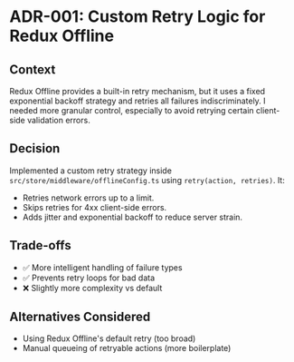 # ADR-001: Custom Retry Logic for Redux Offline

## Context
Redux Offline provides a built-in retry mechanism, but it uses a fixed exponential backoff strategy and retries all failures indiscriminately. I needed more granular control, especially to avoid retrying certain client-side validation errors.

## Decision
Implemented a custom retry strategy inside `src/store/middleware/offlineConfig.ts` using `retry(action, retries)`. It:
- Retries network errors up to a limit.
- Skips retries for 4xx client-side errors.
- Adds jitter and exponential backoff to reduce server strain.

## Trade-offs
- ✅ More intelligent handling of failure types
- ✅ Prevents retry loops for bad data
- ❌ Slightly more complexity vs default

## Alternatives Considered
- Using Redux Offline's default retry (too broad)
- Manual queueing of retryable actions (more boilerplate)
